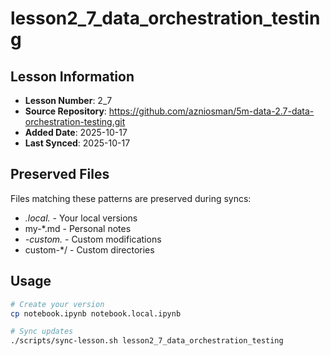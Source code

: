 # lesson2_7_data_orchestration_testing

## Lesson Information
- **Lesson Number**: 2_7
- **Source Repository**: https://github.com/azniosman/5m-data-2.7-data-orchestration-testing.git
- **Added Date**: 2025-10-17
- **Last Synced**: 2025-10-17

## Preserved Files
Files matching these patterns are preserved during syncs:
- *.local.* - Your local versions
- my-*.md - Personal notes
- *-custom.* - Custom modifications
- custom-*/ - Custom directories

## Usage
```bash
# Create your version
cp notebook.ipynb notebook.local.ipynb

# Sync updates
./scripts/sync-lesson.sh lesson2_7_data_orchestration_testing
```
